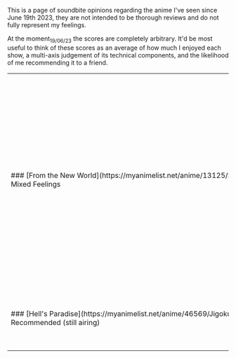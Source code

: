 <section>

This is a page of soundbite opinions regarding the anime I've seen since June 19th 2023, they are not intended to be thorough reviews and do not fully represent my feelings.

At the moment<sub>19/06/23</sub> the scores are completely arbitrary. It'd be most useful to think of these scores as an average of how much I enjoyed each show, a multi-axis judgement of its technical components, and the likelihood of me recommending it to a friend.

<table>
<tr>
<td style="white-space: nowrap;">
### [From the New World](https://myanimelist.net/anime/13125/Shinsekai_yori)
<div class="tag">Mixed Feelings</div></td>
<td style="padding-left:8em;">5</td>
<td>
In spite of the compelling storytelling and universe it fails to deliver on its potentially brilliant themes and resonant ideas due to an amiss in focus and insubstantial characters. As such, it isn't anything greater than the sum of its parts.
</td>
</tr>

<tr>
<td style="white-space: nowrap;">
### [Hell's Paradise](https://myanimelist.net/anime/46569/Jigokuraku)
<div class="tag">Recommended (still airing)</div>
</td>
<td style="padding-left:8em;">5</td>
<td>
A simple and effective story told within an interesting world.
</td>
</table>

</section>